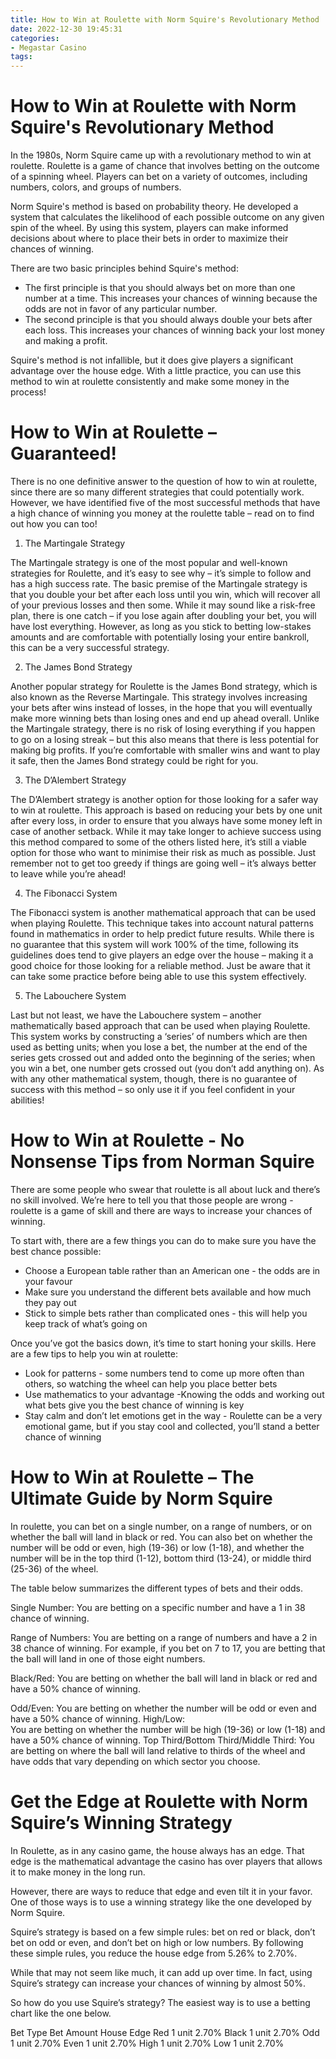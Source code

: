 ```yaml
---
title: How to Win at Roulette with Norm Squire's Revolutionary Method 
date: 2022-12-30 19:45:31
categories:
- Megastar Casino
tags:
---
```



#  How to Win at Roulette with Norm Squire's Revolutionary Method 

In the 1980s, Norm Squire came up with a revolutionary method to win at roulette. Roulette is a game of chance that involves betting on the outcome of a spinning wheel. Players can bet on a variety of outcomes, including numbers, colors, and groups of numbers.

Norm Squire's method is based on probability theory. He developed a system that calculates the likelihood of each possible outcome on any given spin of the wheel. By using this system, players can make informed decisions about where to place their bets in order to maximize their chances of winning.

There are two basic principles behind Squire's method: 
- The first principle is that you should always bet on more than one number at a time. This increases your chances of winning because the odds are not in favor of any particular number. 
- The second principle is that you should always double your bets after each loss. This increases your chances of winning back your lost money and making a profit.

Squire's method is not infallible, but it does give players a significant advantage over the house edge. With a little practice, you can use this method to win at roulette consistently and make some money in the process!

#  How to Win at Roulette – Guaranteed! 

There is no one definitive answer to the question of how to win at roulette, since there are so many different strategies that could potentially work. However, we have identified five of the most successful methods that have a high chance of winning you money at the roulette table – read on to find out how you can too!

1. The Martingale Strategy

The Martingale strategy is one of the most popular and well-known strategies for Roulette, and it’s easy to see why – it’s simple to follow and has a high success rate. The basic premise of the Martingale strategy is that you double your bet after each loss until you win, which will recover all of your previous losses and then some. While it may sound like a risk-free plan, there is one catch – if you lose again after doubling your bet, you will have lost everything. However, as long as you stick to betting low-stakes amounts and are comfortable with potentially losing your entire bankroll, this can be a very successful strategy.

2. The James Bond Strategy

Another popular strategy for Roulette is the James Bond strategy, which is also known as the Reverse Martingale. This strategy involves increasing your bets after wins instead of losses, in the hope that you will eventually make more winning bets than losing ones and end up ahead overall. Unlike the Martingale strategy, there is no risk of losing everything if you happen to go on a losing streak – but this also means that there is less potential for making big profits. If you’re comfortable with smaller wins and want to play it safe, then the James Bond strategy could be right for you.

3. The D’Alembert Strategy

The D’Alembert strategy is another option for those looking for a safer way to win at roulette. This approach is based on reducing your bets by one unit after every loss, in order to ensure that you always have some money left in case of another setback. While it may take longer to achieve success using this method compared to some of the others listed here, it’s still a viable option for those who want to minimise their risk as much as possible. Just remember not to get too greedy if things are going well – it’s always better to leave while you’re ahead!

4. The Fibonacci System

The Fibonacci system is another mathematical approach that can be used when playing Roulette. This technique takes into account natural patterns found in mathematics in order to help predict future results. While there is no guarantee that this system will work 100% of the time, following its guidelines does tend to give players an edge over the house – making it a good choice for those looking for a reliable method. Just be aware that it can take some practice before being able to use this system effectively.

5. The Labouchere System

Last but not least, we have the Labouchere system – another mathematically based approach that can be used when playing Roulette. This system works by constructing a ‘series’ of numbers which are then used as betting units; when you lose a bet, the number at the end of the series gets crossed out and added onto the beginning of the series; when you win a bet, one number gets crossed out (you don’t add anything on). As with any other mathematical system, though, there is no guarantee of success with this method – so only use it if you feel confident in your abilities!

#  How to Win at Roulette - No Nonsense Tips from Norman Squire 

There are some people who swear that roulette is all about luck and there’s no skill involved. We’re here to tell you that those people are wrong - roulette is a game of skill and there are ways to increase your chances of winning.

To start with, there are a few things you can do to make sure you have the best chance possible: 
- Choose a European table rather than an American one - the odds are in your favour 
- Make sure you understand the different bets available and how much they pay out 
- Stick to simple bets rather than complicated ones - this will help you keep track of what’s going on 

Once you’ve got the basics down, it’s time to start honing your skills. Here are a few tips to help you win at roulette: 
- Look for patterns - some numbers tend to come up more often than others, so watching the wheel can help you place better bets 
- Use mathematics to your advantage -Knowing the odds and working out what bets give you the best chance of winning is key 
- Stay calm and don’t let emotions get in the way - Roulette can be a very emotional game, but if you stay cool and collected, you’ll stand a better chance of winning

#  How to Win at Roulette – The Ultimate Guide by Norm Squire 

In roulette, you can bet on a single number, on a range of numbers, or on whether the ball will land in black or red. You can also bet on whether the number will be odd or even, high (19-36) or low (1-18), and whether the number will be in the top third (1-12), bottom third (13-24), or middle third (25-36) of the wheel.

The table below summarizes the different types of bets and their odds.

Single Number: 
You are betting on a specific number and have a 1 in 38 chance of winning.

Range of Numbers: 
You are betting on a range of numbers and have a 2 in 38 chance of winning. 
For example, if you bet on 7 to 17, you are betting that the ball will land in one of those eight numbers.

Black/Red: 
You are betting on whether the ball will land in black or red and have a 50% chance of winning.

Odd/Even: 
You are betting on whether the number will be odd or even and have a 50% chance of winning. 
High/Low:  
You are betting on whether the number will be high (19-36) or low (1-18) and have a 50% chance of winning. 
Top Third/Bottom Third/Middle Third: 
You are betting on where the ball will land relative to thirds of the wheel and have odds that vary depending on which sector you choose.

#  Get the Edge at Roulette with Norm Squire’s Winning Strategy

In Roulette, as in any casino game, the house always has an edge. That edge is the mathematical advantage the casino has over players that allows it to make money in the long run.

However, there are ways to reduce that edge and even tilt it in your favor. One of those ways is to use a winning strategy like the one developed by Norm Squire.

Squire’s strategy is based on a few simple rules: bet on red or black, don’t bet on odd or even, and don’t bet on high or low numbers. By following these simple rules, you reduce the house edge from 5.26% to 2.70%.

While that may not seem like much, it can add up over time. In fact, using Squire’s strategy can increase your chances of winning by almost 50%.

So how do you use Squire’s strategy? The easiest way is to use a betting chart like the one below.

Bet Type Bet Amount House Edge Red 1 unit 2.70% Black 1 unit 2.70% Odd 1 unit 2.70% Even 1 unit 2.70% High 1 unit 2.70% Low 1 unit 2.70%






